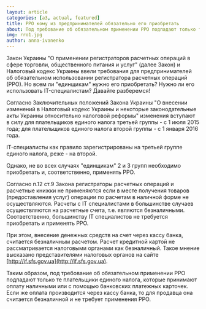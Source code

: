 ```yaml
---
layout: article
categories: [a3, actual, featured]
title: РРО кому из предпринимателей обязательно его приобретать
about: Под требование об обязательном применении РРО подпадают только те плательщики единого налога, которые принимают оплату наличными или с помощью банковских платежных карточек. Если же оплата производится через кассу банка, то для продавца она считается безналичной и не требует применения РРО.
img: rro1.jpg
author: anna-ivanenko
---
```

Закон Украины "О применении регистраторов расчетных операций в сфере торговли, общественного питания и услуг" (далее Закон) и Налоговый кодекс Украины ввели требования для предпринимателей об обязательном использовании регистратора расчетных операций (РРО). Но всем ли  "единщикам" нужно его приобретать? Нужно ли его использовать IT-специалистам? Давайте разберемся!

Согласно Заключительных положений Закона Украины "О внесении изменений в Налоговый кодекс Украины и некоторые законодательные акты Украины относительно налоговой реформы" изменения вступают в силу для плательщиков единого налога третьей группы - с 1 июля 2015 года; для плательщиков единого налога второй группы - с 1 января 2016 года. 

IT-специалисты как правило зарегистрированы на третьей группе единого налога, реже - на второй.

Однако, не во всех случаях "единщикам" 2 и 3 групп необходимо приобретать и, соответственно, применять РРО.

Согласно п.12 ст.9 Закона регистраторы расчетных операций и расчетные книжки не применяются если в месте получения товаров (предоставления услуг) операции по расчетам в наличной форме не осуществляются. Расчеты с IT специалистами в большинстве случаев осуществляются на расчетные счета, т.е. являются безналичными. Соответственно, большинству IT специалистов не требуется приобретать и применять РРО.

При этом, внесение денежных средств на счет через кассу банка, считается безналичным расчетом. Расчет кредитной картой не рассматривается налоговыми органами как безналичный. Такое мнение высказано представителями налоговых органов на  сайте [http://if.sfs.gov.ua](http://if.sfs.gov.ua).
	
Таким образом, под требование об обязательном применении РРО подпадают только те плательщики единого налога, которые принимают оплату наличными или с помощью банковских платежных карточек. Если же оплата производится через кассу банка, то для продавца она считается безналичной и не требует применения РРО.
